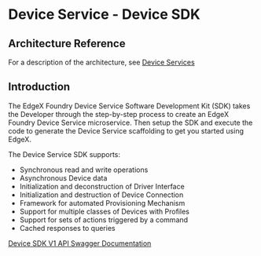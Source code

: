 # Device Service - Device SDK

## Architecture Reference

For a description of the architecture, see
[Device Services](../microservices/device/sdk/Ch-DeviceSDK.md)

## Introduction
The EdgeX Foundry Device Service Software Development Kit (SDK) takes
the Developer through the step-by-step process to create an EdgeX
Foundry Device Service microservice. Then setup the SDK and execute the
code to generate the Device Service scaffolding to get you started using
EdgeX.

The Device Service SDK supports:

-   Synchronous read and write operations
-   Asynchronous Device data
-   Initialization and deconstruction of Driver Interface
-   Initialization and destruction of Device Connection
-   Framework for automated Provisioning Mechanism
-   Support for multiple classes of Devices with Profiles
-   Support for sets of actions triggered by a command
-   Cached responses to queries


[Device SDK V1 API Swagger Documentation](https://app.swaggerhub.com/apis-docs/EdgeXFoundry1/device-sdk)

<!-- [Device SDK API HTML Documentation](device-sdk.html) -->
